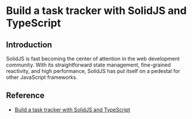 # Build a task tracker with SolidJS and TypeScript

## Introduction

SolidJS is fast becoming the center of attention in the web development community. With its straightforward state management, fine-grained reactivity, and high performance, SolidJS has put itself on a pedestal for other JavaScript frameworks.

## Reference

- [Build a task tracker with SolidJS and TypeScript](https://blog.logrocket.com/build-task-tracker-solidjs-typescript/)
